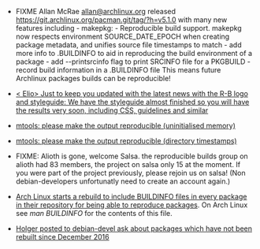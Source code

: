 * FIXME Allan McRae <allan@archlinux.org> released https://git.archlinux.org/pacman.git/tag/?h=v5.1.0 with many new features including
              - makepkg:
                - Reproducible build support. makepkg now respects environment
                  SOURCE_DATE_EPOCH when creating package metadata, and unifies
                  source file timestamps to match
                - add more info to .BUILDINFO to aid in reproducing the build
                  environment of a package
                - add --printsrcinfo flag to print SRCINFO file for a PKGBUILD
                - record build information in a .BUILDINFO file
 This means future Archlinux packages builds can be reproducible!

* [< Elio> Just to keep you updated with the latest news with the R-B logo and styleguide: We have the styleguide almost finished so you will have the results very soon, including CSS, guidelines and similar](IRC)

* [mtools: please make the output reproducible (uninitialised memory)](https://bugs.debian.org/900409)

* [mtools: please make the output reproducible (directory timestamps)](https://bugs.debian.org/900410)


* FIXME: Alioth is gone, welcome Salsa. the reproducible builds group on alioth had 83 members, the project on salsa only 15 at the moment. If you were part of the project previously, please rejoin us on salsa! (Non debian-developers unfortunatly need to create an account again.)

* [Arch Linux starts a rebuild to include BUILDINFO files in every package in their repository for being able to reproduce packages](https://www.archlinux.org/todo/buildinfo-rebuild/). On Arch Linux see *man BUILDINFO* for the contents of this file.

* [Holger posted to debian-devel ask about packages which have not been rebuilt since December 2016](https://lists.debian.org/debian-devel/2018/05/msg00499.html)
